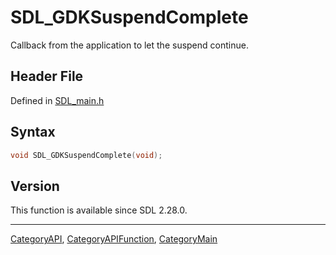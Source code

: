 # SDL_GDKSuspendComplete

Callback from the application to let the suspend continue.

## Header File

Defined in [SDL_main.h](https://github.com/libsdl-org/SDL/blob/SDL2/include/SDL_main.h)

## Syntax

```c
void SDL_GDKSuspendComplete(void);
```

## Version

This function is available since SDL 2.28.0.

----
[CategoryAPI](CategoryAPI), [CategoryAPIFunction](CategoryAPIFunction), [CategoryMain](CategoryMain)

